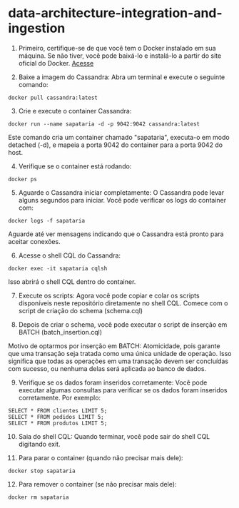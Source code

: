 # data-architecture-integration-and-ingestion

1. Primeiro, certifique-se de que você tem o Docker instalado em sua máquina. Se não tiver, você pode baixá-lo e instalá-lo a partir do site oficial do Docker. [Acesse](https://www.docker.com/products/docker-desktop/)


2. Baixe a imagem do Cassandra: Abra um terminal e execute o seguinte comando:

```docker
docker pull cassandra:latest
```

3. Crie e execute o container Cassandra: 
```docker
docker run --name sapataria -d -p 9042:9042 cassandra:latest
```
Este comando cria um container chamado "sapataria", executa-o em modo detached (-d), e mapeia a porta 9042 do container para a porta 9042 do host.


4. Verifique se o container está rodando: 
```docker
docker ps
```

5. Aguarde o Cassandra iniciar completamente: O Cassandra pode levar alguns segundos para iniciar. Você pode verificar os logs do container com:
```docker
docker logs -f sapataria
```
Aguarde até ver mensagens indicando que o Cassandra está pronto para aceitar conexões.

6. Acesse o shell CQL do Cassandra: 
```docker
docker exec -it sapataria cqlsh
```
Isso abrirá o shell CQL dentro do container.


7. Execute os scripts: Agora você pode copiar e colar os scripts disponíveis neste repositório diretamente no shell CQL. Comece com o script de criação do schema (schema.cql)


8. Depois de criar o schema, você pode executar o script de inserção em BATCH (batch_insertion.cql)

Motivo de optarmos por inserção em BATCH: Atomicidade, pois garante que uma transação seja tratada como uma única unidade de operação. Isso significa que todas as operações em uma transação devem ser concluídas com sucesso, ou nenhuma delas será aplicada ao banco de dados.


9. Verifique se os dados foram inseridos corretamente: Você pode executar algumas consultas para verificar se os dados foram inseridos corretamente. Por exemplo:

```cql
SELECT * FROM clientes LIMIT 5;
SELECT * FROM pedidos LIMIT 5;
SELECT * FROM produtos LIMIT 5;
```

10. Saia do shell CQL: Quando terminar, você pode sair do shell CQL digitando exit.

11. Para parar o container (quando não precisar mais dele):
```docker
docker stop sapataria
```
12. Para remover o container (se não precisar mais dele):
```docker
docker rm sapataria
```
	
